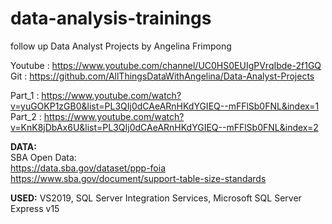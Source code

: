 # data-analysis-trainings
follow up Data Analyst Projects by Angelina Frimpong 

Youtube : https://www.youtube.com/channel/UC0HS0EUIgPVrqIbde-2f1GQ <br />
Git : https://github.com/AllThingsDataWithAngelina/Data-Analyst-Projects <br />

Part_1 : https://www.youtube.com/watch?v=yuGOKP1zGB0&list=PL3QIj0dCAeARnHKdYGIEQ--mFFlSb0FNL&index=1 <br />
Part_2 : https://www.youtube.com/watch?v=KnK8jDbAx6U&list=PL3QIj0dCAeARnHKdYGIEQ--mFFlSb0FNL&index=2 <br />


<b>DATA:</b> <br />
SBA Open Data: <br />
https://data.sba.gov/dataset/ppp-foia <br />
https://www.sba.gov/document/support-table-size-standards <br />

<b>USED:</b> 
VS2019, 
SQL Server Integration Services, 
Microsoft SQL Server Express v15 
